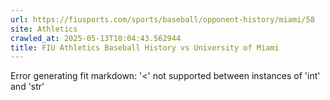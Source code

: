 ```yaml
---
url: https://fiusports.com/sports/baseball/opponent-history/miami/58
site: Athletics
crawled_at: 2025-05-13T10:04:43.562944
title: FIU Athletics Baseball History vs University of Miami
---
```


Error generating fit markdown: '<' not supported between instances of 'int' and 'str'